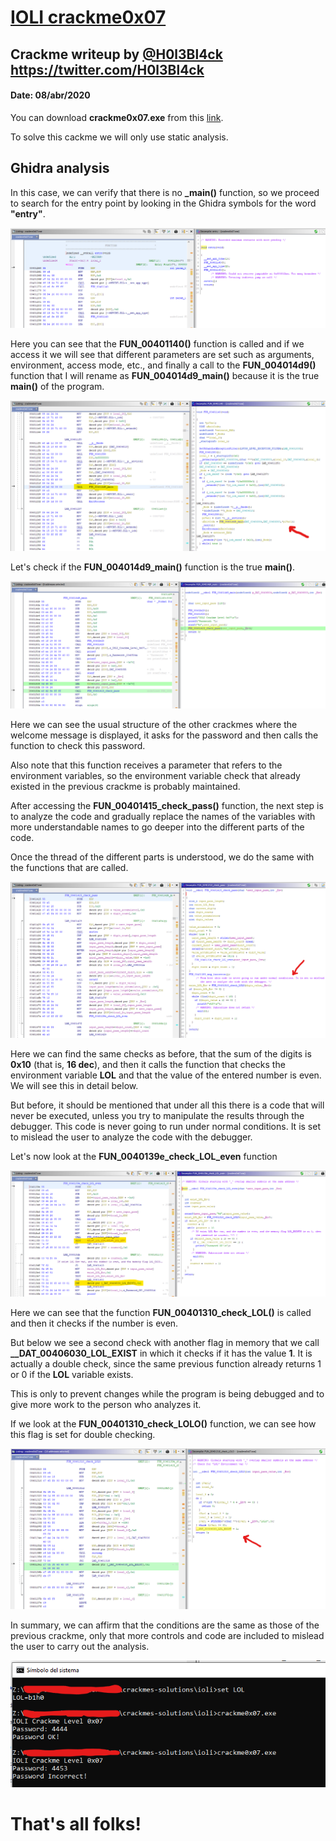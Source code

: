 # [IOLI crackme0x07](crackme0x07.exe) 

## Crackme writeup by [@H0l3Bl4ck](https://twitter.com/H0l3Bl4ck) https://twitter.com/H0l3Bl4ck
#### Date: 08/abr/2020 

You can download **crackme0x07.exe** from this [link](crackme0x07.exe). 

To solve this cackme we will only use static analysis.


## Ghidra analysis

In this case, we can verify that there is no **_main()** function, so we proceed to search for the entry point by looking in the Ghidra symbols for the word **"entry"**.

![crackme_001](crackme0x07-001.png "entry point") 

Here you can see that the **FUN_00401140()** function is called and if we access it we will see that different parameters are set such as arguments, environment, access mode, etc., and finally a call to the **FUN_004014d9()** function that I will rename as **FUN_004014d9_main()** because it is the true **main()** of the program.

![crackme_002](crackme0x07-002.png "find main") 

Let's check if the **FUN_004014d9_main()** function is the true **main()**.

![crackme_003](crackme0x07-003.png "main") 

Here we can see the usual structure of the other crackmes where the welcome message is displayed, it asks for the password and then calls the function to check this password.

Also note that this function receives a parameter that refers to the environment variables, so the environment variable check that already existed in the previous crackme is probably maintained.


After accessing the **FUN_00401415_check_pass()** function, the next step is to analyze the code and gradually replace the names of the variables with more understandable names to go deeper into the different parts of the code.

Once the thread of the different parts is understood, we do the same with the functions that are called.

![crackme_004](crackme0x07-004.png "check_pass") 

Here we can find the same checks as before, that the sum of the digits is **0x10** (that is, **16 dec**), and then it calls the function that checks the environment variable **LOL** and that the value of the entered number is even. We will see this in detail below.

But before, it should be mentioned that under all this there is a code that will never be executed, unless you try to manipulate the results through the debugger. This code is never going to run under normal conditions. It is set to mislead the user to analyze the code with the debugger.

Let's now look at the **FUN_0040139e_check_LOL_even** function

![crackme_005](crackme0x07-005.png "check_LOL_even") 

Here we can see that the function **FUN_00401310_check_LOL()** is called and then it checks if the number is even.

But below we see a second check with another flag in memory that we call **__DAT_00406030_LOL_EXIST** in which it checks if it has the value **1**. It is actually a double check, since the same previous function already returns 1 or 0 if the **LOL** variable exists.

This is only to prevent changes while the program is being debugged and to give more work to the person who analyzes it.

If we look at the **FUN_00401310_check_LOLO()** function, we can see how this flag is set for double checking.

![crackme_006](crackme0x07-006.png "check_LOLO") 

In summary, we can affirm that the conditions are the same as those of the previous crackme, only that more controls and code are included to mislead the user to carry out the analysis.

![crackme_007](crackme0x07-007.png "result") 


# That's all folks!


